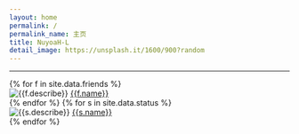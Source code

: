 ```yaml
---
layout: home
permalink: /
permalink_name: 主页
title: NuyoaH-L
detail_image: https://unsplash.it/1600/900?random
---
```

<link rel="icon" href="http://q1.qlogo.cn/g?b=qq&nk=1634297622&s=640">
<script src="https://v1.hitokoto.cn/?encode=js&select=%23hitokoto" defer></script>
<script>
  var _hmt = _hmt || [];
  (function() {
    var hm = document.createElement("script");
    hm.src = "https://hm.baidu.com/hm.js?74ad0ce7195884b1175861953f436113";
    var s = document.getElementsByTagName("script")[0]; 
    s.parentNode.insertBefore(hm, s);
  })();
</script>
<div id="hitokoto"><script>hitokoto()</script></div>
<hr>
{% for f in site.data.friends %}
<div class="link-chip">
 <img alt="{{f.describe}}" src="{{f.image}}" class="link-chip-icon">
 <a title="{{f.describe}}" target="_blank" class="link-chip-title" href="{{f.url}}">{{f.name}}</a>
</div>
{% endfor %}
{% for s in site.data.status %}
<div class="link-chip">
 <img alt="{{s.describe}}" src="{{s.image}}" class="link-chip-icon">
 <a title="{{s.describe}}" target="_blank" class="link-chip-title" href="{{s.url}}">{{s.name}}</a>
</div>
{% endfor %}
